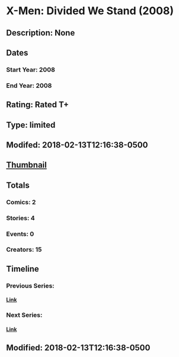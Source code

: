 # X-Men: Divided We Stand (2008)
## Description: None
## Dates
### Start Year: 2008
### End Year: 2008
## Rating: Rated T+
## Type: limited
## Modifed: 2018-02-13T12:16:38-0500
## [Thumbnail](http://i.annihil.us/u/prod/marvel/i/mg/e/c0/5a831d5ebd3aa.jpg)
## Totals
### Comics: 2
### Stories: 4
### Events: 0
### Creators: 15
## Timeline
### Previous Series: 
#### [Link]()
### Next Series: 
#### [Link]()
## Modified: 2018-02-13T12:16:38-0500